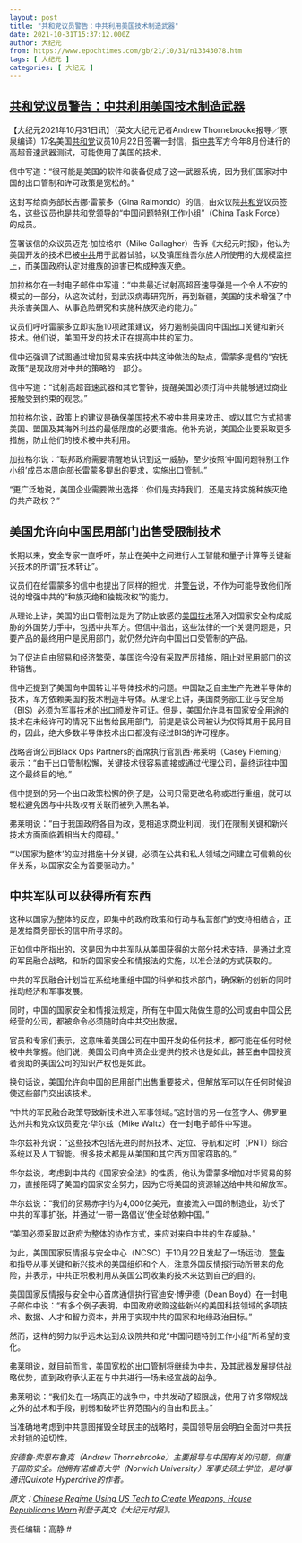 ```yaml
---
layout: post
title: "共和党议员警告：中共利用美国技术制造武器"
date: 2021-10-31T15:37:12.000Z
author: 大纪元
from: https://www.epochtimes.com/gb/21/10/31/n13343078.htm
tags: [ 大纪元 ]
categories: [ 大纪元 ]
---
```

<!--1635694632000-->
[共和党议员警告：中共利用美国技术制造武器](https://www.epochtimes.com/gb/21/10/31/n13343078.htm)
------

<div>
<p>【大纪元2021年10月31日讯】（英文大纪元记者Andrew Thornebrooke报导／原泉编译）17名美国<a href="https://www.epochtimes.com/gb/tag/%E5%85%B1%E5%92%8C%E5%85%9A.html">共和党</a>议员10月22日签署一封信，指<a href="https://www.epochtimes.com/gb/tag/%E4%B8%AD%E5%85%B1.html">中共</a>军方今年8月份进行的高超音速武器测试，可能使用了美国的技术。</p><p>信中写道：“很可能是美国的软件和装备促成了这一武器系统，因为我们国家对中国的出口管制和许可政策是宽松的。”</p><p>这封写给商务部长吉娜‧雷蒙多（Gina Raimondo）的信，由众议院<a href="https://www.epochtimes.com/gb/tag/%E5%85%B1%E5%92%8C%E5%85%9A.html">共和党</a>议员签名，这些议员也是共和党领导的“中国问题特别工作小组”（China Task Force）的成员。</p><p>签署该信的众议员迈克‧加拉格尔（Mike Gallagher）告诉《大纪元时报》，他认为美国开发的技术已被<a href="https://www.epochtimes.com/gb/tag/%E4%B8%AD%E5%85%B1.html">中共</a>用于武器试验，以及镇压维吾尔族人所使用的大规模监控上，而美国政府认定对维族的迫害已构成种族灭绝。</p><p>加拉格尔在一封电子邮件中写道：“中共最近试射高超音速导弹是一个令人不安的模式的一部分，从这次试射，到武汉病毒研究所，再到新疆，美国的技术增强了中共杀害美国人、从事危险研究和实施种族灭绝的能力。”</p><p>议员们呼吁雷蒙多立即实施10项政策建议，努力遏制美国向中国出口关键和新兴技术。他们说，美国开发的技术正在提高中共的军力。</p><p>信中还强调了试图通过增加贸易来安抚中共这种做法的缺点，雷蒙多提倡的“安抚政策”是现政府对中共的策略的一部分。</p><p>信中写道：“试射高超音速武器和其它警钟，提醒美国必须打消中共能够通过商业接触受到约束的观念。”</p><p>加拉格尔说，政策上的建议是确保<a href="https://www.epochtimes.com/gb/tag/%E7%BE%8E%E5%9B%BD%E6%8A%80%E6%9C%AF.html">美国技术</a>不被中共用来攻击、或以其它方式损害美国、盟国及其海外利益的最低限度的必要措施。他补充说，美国企业要采取更多措施，防止他们的技术被中共利用。</p><p>加拉格尔说：“联邦政府需要清醒地认识到这一威胁，至少按照‘中国问题特别工作小组’成员本周向部长雷蒙多提出的要求，实施出口管制。”</p><p>“更广泛地说，美国企业需要做出选择：你们是支持我们，还是支持实施种族灭绝的共产政权？”</p><h2>美国允许向中国民用部门出售受限制技术</h2><p>长期以来，安全专家一直呼吁，禁止在美中之间进行人工智能和量子计算等关键新兴技术的所谓“技术转让”。</p><p>议员们在给雷蒙多的信中也提出了同样的担忧，并<a href="https://www.epochtimes.com/gb/tag/%E8%AD%A6%E5%91%8A.html">警告</a>说，不作为可能导致他们所说的增强中共的“种族灭绝和独裁政权”的能力。</p><p>从理论上讲，美国的出口管制法是为了防止敏感的<a href="https://www.epochtimes.com/gb/tag/%E7%BE%8E%E5%9B%BD%E6%8A%80%E6%9C%AF.html">美国技术</a>落入对国家安全构成威胁的外国势力手中，包括中共军方。但信中指出，这些法律的一个关键问题是，只要产品的最终用户是民用部门，就仍然允许向中国出口受管制的产品。</p><p>为了促进自由贸易和经济繁荣，美国迄今没有采取严厉措施，阻止对民用部门的这种销售。</p><p>信中还提到了美国向中国转让半导体技术的问题。中国缺乏自主生产先进半导体的技术，军方依赖美国的技术制造半导体。从理论上讲，美国商务部工业与安全局（BIS）必须为军事技术的出口颁发许可证。但是，美国允许具有国家安全用途的技术在未经许可的情况下出售给民用部门，前提是该公司被认为仅将其用于民用目的，因此，绝大多数半导体技术出口都没有经过BIS的许可程序。</p><p>战略咨询公司Black Ops Partners的首席执行官凯西‧弗莱明（Casey Fleming）表示：“由于出口管制松懈，关键技术很容易直接或通过代理公司，最终运往中国这个最终目的地。”</p><p>信中提到的另一个出口政策松懈的例子是，公司只需更改名称或进行重组，就可以轻松避免因与中共政权有关联而被列入黑名单。</p><p>弗莱明说：“由于我国政府各自为政，竞相追求商业利润，我们在限制关键和新兴技术方面面临着相当大的障碍。”</p><p>“‘以国家为整体’的应对措施十分关键，必须在公共和私人领域之间建立可信赖的伙伴关系，以国家安全为首要驱动力。”</p><h2>中共军队可以获得所有东西</h2><p>这种以国家为整体的反应，即集中的政府政策和行动与私营部门的支持相结合，正是发给商务部长的信中所寻求的。</p><p>正如信中所指出的，这是因为中共军队从美国获得的大部分技术支持，是通过北京的军民融合战略，和新的国家安全和情报法的实施，以准合法的方式获取的。</p><p>中共的军民融合计划旨在系统地重组中国的科学和技术部门，确保新的创新的同时推动经济和军事发展。</p><p>同时，中国的国家安全和情报法规定，所有在中国大陆做生意的公司或由中国公民经营的公司，都被命令必须随时向中共交出数据。</p><p>官员和专家们表示，这意味着美国公司在中国开发的任何技术，都可能在任何时候被中共掌握。他们说，美国公司向中资企业提供的技术也是如此，甚至由中国投资者资助的美国公司的知识产权也是如此。</p><p>换句话说，美国允许向中国的民用部门出售重要技术，但解放军可以在任何时候迫使这些部门交出该技术。</p><p>“中共的军民融合政策导致新技术进入军事领域。”这封信的另一位签字人、佛罗里达州共和党众议员麦克‧华尔兹（Mike Waltz）在一封电子邮件中写道。</p><p>华尔兹补充说：“这些技术包括先进的耐热技术、定位、导航和定时（PNT）综合系统以及人工智能。很多技术都是从美国和其它西方国家窃取的。”</p><p>华尔兹说，考虑到中共的《国家安全法》的性质，他认为雷蒙多增加对华贸易的努力，直接阻碍了美国的国家安全努力，因为它将美国的资源输送给中共和解放军。</p><p>华尔兹说：“我们的贸易赤字约为4,000亿美元，直接流入中国的制造业，助长了中共的军事扩张，并通过‘一带一路倡议’使全球依赖中国。”</p><p>“美国必须采取以政府为整体的协作方式，来应对来自中共的生存威胁。”</p><p>为此，美国国家反情报与安全中心（NCSC）于10月22日发起了一场运动，<a href="https://www.epochtimes.com/gb/tag/%E8%AD%A6%E5%91%8A.html">警告</a>和指导从事关键和新兴技术的美国组织和个人，注意外国反情报行动所带来的危险，并表示，中共正积极利用从美国公司收集的技术来达到自己的目的。</p><p>美国国家反情报与安全中心首席通信执行官迪安‧博伊德（Dean Boyd）在一封电子邮件中说：“有多个例子表明，中国政府收购这些新兴的美国科技领域的多项技术、数据、人才和智力资本，并用于实现中共的国家和地缘政治目标。”</p><p>然而，这样的努力似乎远未达到众议院共和党“中国问题特别工作小组”所希望的变化。</p><p>弗莱明说，就目前而言，美国宽松的出口管制将继续为中共，及其武器发展提供战略优势，直到政府承认正在与中共进行一场未经宣战的战争。</p><p>弗莱明说：“我们处在一场真正的战争中，中共发动了超限战，使用了许多常规战之外的战术和手段，削弱和破坏世界范围内的自由和民主。”</p><p>当准确地考虑到中共意图摧毁全球民主的战略时，美国领导层会明白全面对中共技术封锁的迫切性。</p><p><em>安德鲁‧索恩布鲁克（Andrew Thornebrooke）主要报导与中国有关的问题，侧重于国防安全。他拥有诺维奇大学（Norwich University）军事史硕士学位，是时事通讯Quixote Hyperdrive的作者。</em></p><p><em>原文：<a href="https://www.theepochtimes.com/chinese-regime-using-us-tech-to-create-weapons-house-republicans-warn_4069309.html">Chinese Regime Using US Tech to Create Weapons, House Republicans Warn</a>刊登于英文《大纪元时报》。</em></p><p>责任编辑：高静 #</p>
</div>
